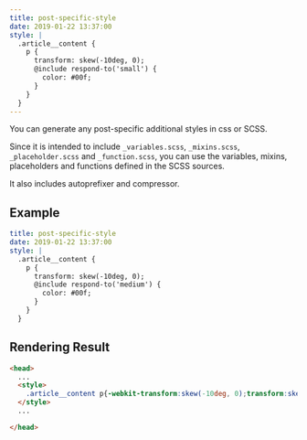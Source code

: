 ```yaml
---
title: post-specific-style
date: 2019-01-22 13:37:00
style: |
  .article__content {
    p {
      transform: skew(-10deg, 0);
      @include respond-to('small') {
        color: #00f;
      }
    }
  }
---
```


You can generate any post-specific additional styles in css or SCSS.

Since it is intended to include `_variables.scss`, `_mixins.scss`, `_placeholder.scss` and `_function.scss`, you can use the variables, mixins, placeholders and functions defined in the SCSS sources.

It also includes autoprefixer and compressor.

## Example

```yaml
title: post-specific-style
date: 2019-01-22 13:37:00
style: |
  .article__content {
    p {
      transform: skew(-10deg, 0);
      @include respond-to('medium') {
        color: #00f;
      }
    }
  }

```

## Rendering Result

```html
<head>
  ...
  <style>
    .article__content p{-webkit-transform:skew(-10deg, 0);transform:skew(-10deg, 0)}@media (min-width: 736px){.article__content p{color:#00f}}
  </style>
  ...

</head>

```